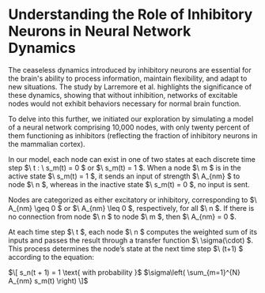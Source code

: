 # Understanding the Role of Inhibitory Neurons in Neural Network Dynamics

The ceaseless dynamics introduced by inhibitory neurons are essential for the brain's ability to process information, maintain flexibility, and adapt to new situations. The study by Larremore et al. highlights the significance of these dynamics, showing that without inhibition, networks of excitable nodes would not exhibit behaviors necessary for normal brain function.

To delve into this further, we initiated our exploration by simulating a model of a neural network comprising 10,000 nodes, with only twenty percent of them functioning as inhibitors (reflecting the fraction of inhibitory neurons in the mammalian cortex). 

In our model, each node can exist in one of two states at each discrete time step $\ t \: \ s_m(t) = 0 \$ or $\ s_m(t) = 1 \$. When a node $\ m \$ is in the active state $\ s_m(t) = 1 \$, it sends an input of strength $\ A_{nm} \$ to node $\ n \$, whereas in the inactive state $\ s_m(t) = 0 \$, no input is sent. 

Nodes are categorized as either excitatory or inhibitory, corresponding to $\ A_{nm} \geq 0 \$ or $\ A_{nm} \leq 0 \$, respectively, for all $\ n \$. If there is no connection from node $\ n \$ to node $\ m \$, then $\ A_{nm} = 0 \$. 

At each time step $\ t \$, each node $\ n \$ computes the weighted sum of its inputs and passes the result through a transfer function $\ \sigma(\cdot) \$. This process determines the node’s state at the next time step $\ (t+1) \$ according to the equation:

$\[ s_n(t + 1) = 1 \text{ with probability }$  $\sigma\left( \sum_{m=1}^{N} A_{nm} s_m(t) \right) \]$
